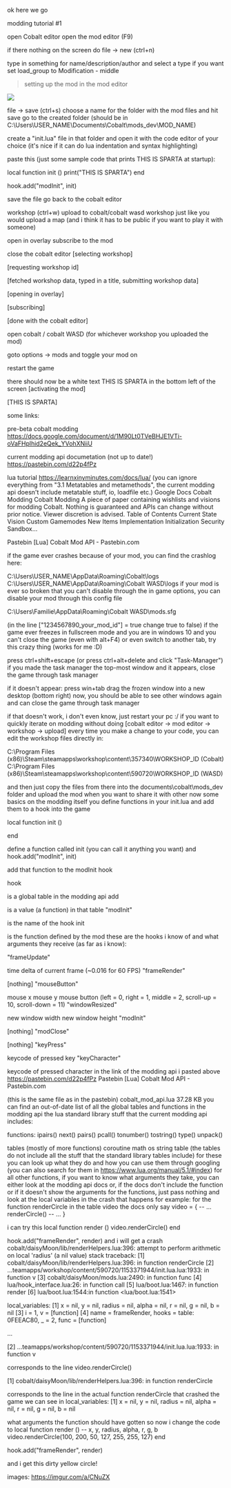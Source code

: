 
ok
here we go

modding tutorial #1

open Cobalt editor
open the mod editor (F9)

if there nothing on the screen do
file -> new (ctrl+n)

type in something for name/description/author and select a type if you want
set load_group to Modification - middle

> setting up the mod in the mod editor

![](https://i.imgur.com/AAVb3xM.jpg)

file -> save   (ctrl+s)
choose a name for the folder with the mod files and hit save
go to the created folder (should be in C:\Users\USER_NAME\Documents\Cobalt\mods_dev\MOD_NAME)

create a "init.lua" file in that folder and open it with the code editor of your choice (it's nice if it can do lua indentation and syntax highlighting)

paste this (just some sample code that prints THIS IS SPARTA at startup):

local function init ()
    print("THIS IS SPARTA")
end

hook.add("modInit", init)


save the file
go back to the cobalt editor

workshop (ctrl+w)
upload to cobalt/cobalt wasd workshop just like you would upload a map (and i think it has to be public if you want to play it with someone)

open in overlay
subscribe to the mod

close the cobalt editor
[selecting workshop]

[requesting workshop id]

[fetched workshop data, typed in a title, submitting workshop data]

[opening in overlay]

[subscribing]

[done with the cobalt editor]

open cobalt / cobalt WASD (for whichever workshop you uploaded the mod)

goto options -> mods and toggle your mod on

restart the game

there should now be a white text THIS IS SPARTA in the bottom left of the screen
[activating the mod]

[THIS IS SPARTA]

some links:

pre-beta cobalt modding
https://docs.google.com/document/d/1M90Lt0TVeBHJE1VTi-oVaFHplhid2eQek_YVohXNiiU

current modding api documetation (not up to date!)
https://pastebin.com/d22p4fPz

lua tutorial
https://learnxinyminutes.com/docs/lua/
(you can ignore everything from "3.1 Metatables and metamethods",
the current modding api doesn't include metatable stuff, io, loadfile etc.)
Google Docs
Cobalt Modding
Cobalt Modding A piece of paper containing wishlists and visions for modding Cobalt. Nothing is guaranteed and APIs can change without prior notice. Viewer discretion is advised. Table of Contents Current State Vision Custom Gamemodes New Items Implementation Initialization Security Sandbox...

Pastebin
[Lua] Cobalt Mod API - Pastebin.com

if the game ever crashes because of your mod, you can find the crashlog here:

C:\Users\USER_NAME\AppData\Roaming\Cobalt\logs
C:\Users\USER_NAME\AppData\Roaming\Cobalt WASD\logs
if your mod is ever so broken that you can't disable through the in game options, you can disable your mod through this config file

C:\Users\Familie\AppData\Roaming\Cobalt WASD\mods.sfg

(in the line ["1234567890_your_mod_id"] = true
change true to false)
if the game ever freezes in fullscreen mode and you are in windows 10 and you can't close the game (even with alt+F4) or even switch to another tab, try this crazy thing (works for me :D)

press ctrl+shift+escape (or press ctrl+alt+delete and click "Task-Manager")
if you made the task manager the top-most window and it appears, close the game through task manager

if it doesn't appear:
press win+tab
drag the frozen window into a new desktop (bottom right)
now, you should be able to see other windows again and can close the game through task manager

if that doesn't work, i don't even know, just restart your pc :/
if you want to quickly iterate on modding without doing [cobalt editor -> mod editor -> workshop -> upload] every time you make a change to your code, you can edit the workshop files directly in:

C:\Program Files (x86)\Steam\steamapps\workshop\content\357340\WORKSHOP_ID   (Cobalt)
C:\Program Files (x86)\Steam\steamapps\workshop\content\590720\WORKSHOP_ID   (WASD)

and then just copy the files from there into the documents\cobalt\mods_dev folder and upload the mod when you want to share it with other
now
some basics on the modding itself
you define functions in your init.lua
and add them to a hook into the game

local function init ()

end

define a function called init (you can call it anything you want)
and 
hook.add("modInit", init)

add that function to the modInit hook

hook

is a global table in the modding api
add

is a value (a function) in that table
"modInit"

is the name of the hook
init

is the function defined by the mod
these are the hooks i know of and what arguments they receive (as far as i know):

"frameUpdate"

   time delta of current frame (~0.016 for 60 FPS)
"frameRender"

   [nothing]
"mouseButton"

mouse x
mouse y
mouse button (left = 0, right = 1, middle = 2, scroll-up = 10, scroll-down = 11)
"windowResized"

new window width
new window height
"modInit"

   [nothing]
"modClose"

   [nothing]
"keyPress"

   keycode of pressed key
"keyCharacter"

   keycode of pressed character
in the link of the modding api i pasted above
https://pastebin.com/d22p4fPz
Pastebin
[Lua] Cobalt Mod API - Pastebin.com

(this is the same file as in the pastebin)
cobalt_mod_api.lua
37.28 KB
you can find an out-of-date list of all the global tables and functions in the modding api
the lua standard library stuff that the current modding api includes:

functions:
ipairs()
next()
pairs()
pcall()
tonumber()
tostring()
type()
unpack()

tables (mostly of more functions)
coroutine
math
os
string
table
(the tables do not include all the stuff that the standard library tables include)
for these you can look up what they do and how you can use them through googling
(you can also search for them in https://www.lua.org/manual/5.1/#index)
for all other functions, if you want to know what arguments they take, you can either 
look at the modding api docs or, if the docs don't include the function or if it doesn't show the arguments for the functions, 
just pass nothing and look at the local variables in the crash that happens
for example:
for the function renderCircle in the table video the docs only say
video = {
    -- ...
    renderCircle()
    -- ...
}

i can try this
local function render ()
   video.renderCircle()
end

hook.add("frameRender", render)
and i will get a crash
cobalt/daisyMoon/lib/renderHelpers.lua:396: attempt to perform arithmetic on local 'radius' (a nil value)
stack traceback:
  [1] cobalt/daisyMoon/lib/renderHelpers.lua:396: in function renderCircle
  [2] ...teamapps/workshop/content/590720/1153371944/init.lua.lua:1933: in function v
  [3] cobalt/daisyMoon/mods.lua:2490: in function func
  [4] lua/hook_interface.lua:26: in function call
  [5] lua/boot.lua:1467: in function render
  [6] lua/boot.lua:1544:in function <lua/boot.lua:1541>

local_variables:
  [1] x = nil, y = nil, radius = nil, alpha = nil, r = nil, g = nil, b = nil
  [3] i = 1, v = [function]
  [4] name = frameRender, hooks = table: 0FEEAC80, _ = 2, func = [function]

...

  [2] ...teamapps/workshop/content/590720/1153371944/init.lua.lua:1933: in function v

corresponds to the line 
   video.renderCircle()


  [1] cobalt/daisyMoon/lib/renderHelpers.lua:396: in function renderCircle

corresponds to the line in the actual function renderCircle that crashed the game
we can see in
local_variables:
  [1] x = nil, y = nil, radius = nil, alpha = nil, r = nil, g = nil, b = nil

what arguments the function should have gotten
so now i change the code to
local function render ()
   --                 x,   y,   radius, alpha, r,   g,   b
   video.renderCircle(100, 200, 50,     127,   255, 255, 127)
end

hook.add("frameRender", render)

and i get this dirty yellow circle!

images: https://imgur.com/a/CNuZX
